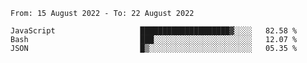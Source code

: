 <!--START_SECTION:waka-->

```text
From: 15 August 2022 - To: 22 August 2022

JavaScript                   ████████████████████▓░░░░   82.58 %
Bash                         ███░░░░░░░░░░░░░░░░░░░░░░   12.07 %
JSON                         █▒░░░░░░░░░░░░░░░░░░░░░░░   05.35 %
```

<!--END_SECTION:waka-->
